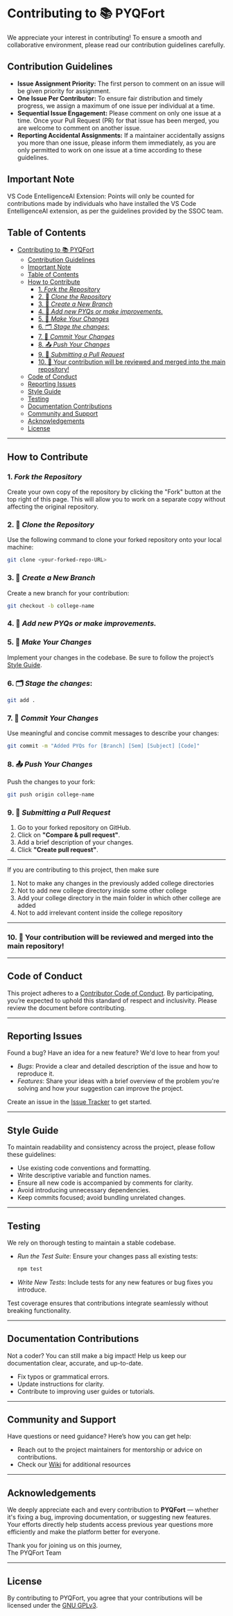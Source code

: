 # Contributing to 📚 PYQFort 
We appreciate your interest in contributing! To ensure a smooth and collaborative environment, please read our contribution guidelines carefully.

## Contribution Guidelines
* __Issue Assignment Priority:__ The first person to comment on an issue will be given priority for assignment.
* __One Issue Per Contributor:__ To ensure fair distribution and timely progress, we assign a maximum of one issue per individual at a time.
* __Sequential Issue Engagement:__ Please comment on only one issue at a time. Once your Pull Request (PR) for that issue has been merged, you are welcome to comment on another issue.
* __Reporting Accidental Assignments:__ If a maintainer accidentally assigns you more than one issue, please inform them immediately, as you are only permitted to work on one issue at a time according to these guidelines.
## Important Note
VS Code EntelligenceAI Extension: Points will only be counted for contributions made by individuals who have installed the VS Code EntelligenceAI extension, as per the guidelines provided by the SSOC team.

## Table of Contents
- [Contributing to 📚 PYQFort](#contributing-to--pyqfort)
  - [Contribution Guidelines](#contribution-guidelines)
  - [Important Note](#important-note)
  - [Table of Contents](#table-of-contents)
  - [How to Contribute](#how-to-contribute)
    - [1. *Fork the Repository*](#1-fork-the-repository)
    - [2. 🔄 *Clone the Repository*](#2--clone-the-repository)
    - [3. 🌱 *Create a New Branch*](#3--create-a-new-branch)
    - [4. 📝 *Add new PYQs or make improvements.*](#4--add-new-pyqs-or-make-improvements)
    - [5. 📂 *Make Your Changes*](#5--make-your-changes)
    - [6. 🗂️ *Stage the changes*:](#6-️-stage-the-changes)
    - [7. 💾 *Commit Your Changes*](#7--commit-your-changes)
    - [8. 📤 *Push Your Changes*](#8--push-your-changes)
    - [9. 🔄 *Submitting a Pull Request*](#9--submitting-a-pull-request)
    - [10. 🚀 Your contribution will be reviewed and merged into the main repository!](#10--your-contribution-will-be-reviewed-and-merged-into-the-main-repository)
  - [Code of Conduct](#code-of-conduct)
  - [Reporting Issues](#reporting-issues)
  - [Style Guide](#style-guide)
  - [Testing](#testing)
  - [Documentation Contributions](#documentation-contributions)
  - [Community and Support](#community-and-support)
  - [Acknowledgements](#acknowledgements)
  - [License](#license)

---

## How to Contribute

### 1. *Fork the Repository* 
   Create your own copy of the repository by clicking the "Fork" button at the top right of this page. This will allow you to work on a separate copy without affecting the original repository.

### 2. 🔄 *Clone the Repository*
   Use the following command to clone your forked repository onto your local machine:
   ```sh
   git clone <your-forked-repo-URL>
   ```
   

### 3. 🌱 *Create a New Branch* 
   Create a new branch for your contribution:
   ```sh
   git checkout -b college-name
   ```

### 4. 📝 *Add new PYQs or make improvements.*

   

### 5. 📂 *Make Your Changes* 
   Implement your changes in the codebase. Be sure to follow the project’s [Style Guide](#style-guide).


   
### 6. 🗂️ *Stage the changes*:
   ```sh
   git add .
   ```
### 7. 💾 *Commit Your Changes*  
   Use meaningful and concise commit messages to describe your changes:
   ```sh
   git commit -m "Added PYQs for [Branch] [Sem] [Subject] [Code]"
   ```

### 8. 📤 *Push Your Changes*  
   Push the changes to your fork:
   ```sh
   git push origin college-name
   ```
   

### 9. 🔄 *Submitting a Pull Request*
   1. Go to your forked repository on GitHub.
   2. Click on **"Compare & pull request"**.
   3. Add a brief description of your changes.
   4. Click **"Create pull request"**.

---
If you are contributing to this project, then make sure 

1. Not to make any changes in the previously added college directories
2. Not to add new college directory inside some other college
3. Add your college directory in the main folder in which other college are added
4. Not to add irrelevant content inside the college repository
   
---

### 10. 🚀 Your contribution will be reviewed and merged into the main repository!

---


## Code of Conduct

This project adheres to a [Contributor Code of Conduct](). By participating, you’re expected to uphold this standard of respect and inclusivity. Please review the document before contributing.

---

## Reporting Issues

Found a bug? Have an idea for a new feature? We'd love to hear from you!  
- *Bugs*: Provide a clear and detailed description of the issue and how to reproduce it.  
- *Features*: Share your ideas with a brief overview of the problem you're solving and how your suggestion can improve the project.  

Create an issue in the [Issue Tracker](https://github.com/Saumy1905/PYQFort/issues) to get started.

---

## Style Guide

To maintain readability and consistency across the project, please follow these guidelines:  
- Use existing code conventions and formatting.  
- Write descriptive variable and function names.  
- Ensure all new code is accompanied by comments for clarity.  
- Avoid introducing unnecessary dependencies.  
- Keep commits focused; avoid bundling unrelated changes.

---

## Testing

We rely on thorough testing to maintain a stable codebase.  
- *Run the Test Suite*: Ensure your changes pass all existing tests:
  ```sh
  npm test
  ```
- *Write New Tests*: Include tests for any new features or bug fixes you introduce.

Test coverage ensures that contributions integrate seamlessly without breaking functionality.

---

## Documentation Contributions

Not a coder? You can still make a big impact! Help us keep our documentation clear, accurate, and up-to-date.  
- Fix typos or grammatical errors.  
- Update instructions for clarity.  
- Contribute to improving user guides or tutorials.

---

## Community and Support

Have questions or need guidance? Here’s how you can get help:  
- Reach out to the project maintainers for mentorship or advice on contributions.  
- Check our [Wiki](https://github.com/<your-username>/PYQFort/wiki) for additional resources

---


## Acknowledgements

We deeply appreciate each and every contribution to **PYQFort** — whether it's fixing a bug, improving documentation, or suggesting new features. Your efforts directly help students access previous year questions more efficiently and make the platform better for everyone.

Thank you for joining us on this journey,  
The PYQFort Team

---

##  License

By contributing to PYQFort, you agree that your contributions will be licensed under the [GNU GPLv3](https://github.com/Saumy1905/PYQFort/blob/main/LICENSE).